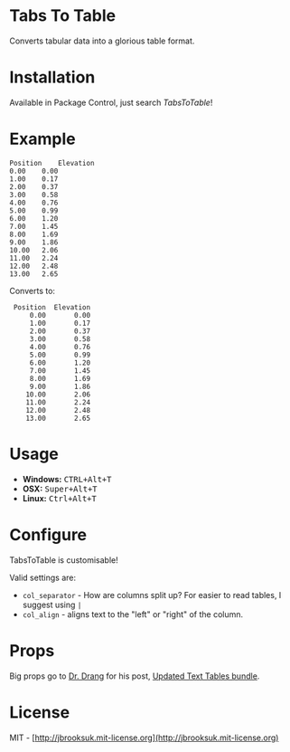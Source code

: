 # Tabs To Table
Converts tabular data into a glorious table format.

# Installation
Available in Package Control, just search *TabsToTable*!

# Example
```
Position	Elevation
0.00	0.00
1.00	0.17
2.00	0.37
3.00	0.58
4.00	0.76
5.00	0.99
6.00	1.20
7.00	1.45
8.00	1.69
9.00	1.86
10.00	2.06
11.00	2.24
12.00	2.48
13.00	2.65
```

Converts to:

```
 Position  Elevation
	 0.00       0.00
	 1.00       0.17
	 2.00       0.37
	 3.00       0.58
	 4.00       0.76
	 5.00       0.99
	 6.00       1.20
	 7.00       1.45
	 8.00       1.69
	 9.00       1.86
	10.00       2.06
	11.00       2.24
	12.00       2.48
	13.00       2.65
```

# Usage
- **Windows:** <kbd>CTRL+Alt+T</kbd>
- **OSX:** <kbd>Super+Alt+T</kbd>
- **Linux:** <kbd>Ctrl+Alt+T</kbd>

# Configure
TabsToTable is customisable!

Valid settings are:

- `col_separator` - How are columns split up? For easier to read tables, I suggest using ` | `
- `col_align` - aligns text to the "left" or "right" of the column.

# Props
Big props go to [Dr. Drang](http://www.leancrew.com/all-this/) for his post, [Updated Text Tables bundle](http://www.leancrew.com/all-this/2008/09/updated-text-tables-bundle-for-textmate/).

# License
MIT - [http://jbrooksuk.mit-license.org](http://jbrooksuk.mit-license.org)